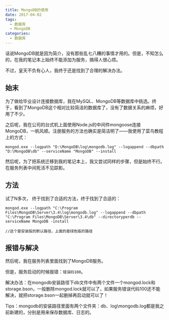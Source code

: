 ```yaml
---
title: MongoDB的使用
date: 2017-04-02
tags: 
  - 数据库
  - MongoDB
categories: 
  - 数据库
---
```


话说MongoDB就是因为简介，没有那些乱七八糟的事情才用的。但是，不知怎么的，在我的笔记本上始终不能添加为服务，搞得人很心烦。

不过，皇天不负有心人，我终于还是找到了合理的解决办法。

<!-- more -->

## 始末

为了做给毕业设计连接数据库，我在MySQL、MongoDB等数据库中挑选。终于，看到了MongoDB这个相对比较简洁的数据库了，没有了数据关系的麻烦，好用了不少。

之后呢，我在公司的台式机上面使用Node.js的中间件mongoose连接MongoDB，一帆风顺。注册服务的方法也确实是简洁明了——我使用了菜鸟教程上的方式：

```shell
mongod.exe --logpath "D:\MongoDB\log\mongodb.log" --logappend --dbpath "D:\MongoDB\db" --serviceName "MongoDB" --install
```

然后呢，为了把系统迁移到我的笔记本上，我又尝试同样的步骤，但是始终不行。在服务列表中间死活不见踪影。

## 方法

试了N多次， 终于找到了合适的方法，终于找到了合适的：

```shell
mongod.exe --logpath "C:\Program Files\MongoDB\Server\3.4\log\mongodb.log" --logappend --dbpath "C:\Program Files\MongoDB\Server\3.4\db" --directoryperdb --serviceName MongoDB -install

//这个是安装版的默认路径，上面的是绿色版的路径
```

## 报错与解决

然后呢，我在服务列表里面找到了MongoDB服务。

但是，服务启动的时候报错：`错误码100`。

解决办法：在mongodb安装路径下db文件中有两个文件一个mongod.lock和storage.bson，一般删除mongod.lock就可以了，如果服务错误代码100还不能解决，就把storage.bson一起删掉再启动就可以了！

Tips：mongodb的安装路径里面有两个文件夹：db、log\mongodb.log都是我之前新建的，分别是用来保存数据库、日志的。
